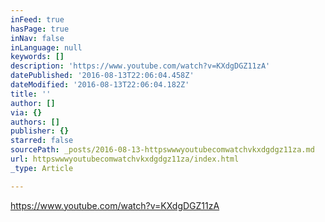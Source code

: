 ```yaml
---
inFeed: true
hasPage: true
inNav: false
inLanguage: null
keywords: []
description: 'https://www.youtube.com/watch?v=KXdgDGZ11zA'
datePublished: '2016-08-13T22:06:04.458Z'
dateModified: '2016-08-13T22:06:04.182Z'
title: ''
author: []
via: {}
authors: []
publisher: {}
starred: false
sourcePath: _posts/2016-08-13-httpswwwyoutubecomwatchvkxdgdgz11za.md
url: httpswwwyoutubecomwatchvkxdgdgz11za/index.html
_type: Article

---
```

https://www.youtube.com/watch?v=KXdgDGZ11zA